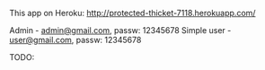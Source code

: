 This app on Heroku:
http://protected-thicket-7118.herokuapp.com/

Admin - admin@gmail.com, passw: 12345678
Simple user - user@gmail.com, passw: 12345678

TODO: 
